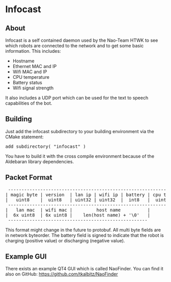 # Infocast

## About

Infocast is a self contained daemon used by the Nao-Team HTWK to see which 
robots are connected to the network and to get some basic information. 
This includes:

* Hostname
* Ethernet MAC and IP
* Wifi MAC and IP
* CPU temperature
* Battery status
* Wifi signal strength

It also includes a UDP port which can be used for the text to speech capabilities of the bot.

## Building

Just add the infocast subdirectory to your building environment via the CMake
statement:

<pre>add_subdirectory( "infocast" )</pre>

You have to build it with the cross compile environment because of the 
Aldebaran library dependencies.

## Packet Format 

<pre>
 -------------------------------------------------------------------------------
| magic byte | version  | lan ip | wifi ip | battery | cpu temp | wifi strength |
|   uint8    |  uint8   | uint32 | uint32  |  int8   |  uint8   |    uint8      |
 -------------------------------------------------------------------------------
|   lan mac  | wifi mac |         host name          |  
|  6x uint8  | 6x uint8 |    len(host name) + '\0'   |
 ----------------------------------------------------
</pre>

This format might change in the future to protobuf. All multi byte fields are in
network byteorder. The battery field is signed to indicate that the robot is 
charging (positive value) or discharging (negative value). 

## Example GUI
There exists an example QT4 GUI which is called NaoFinder. You can find it also
on GitHub: https://github.com/tkalbitz/NaoFinder
